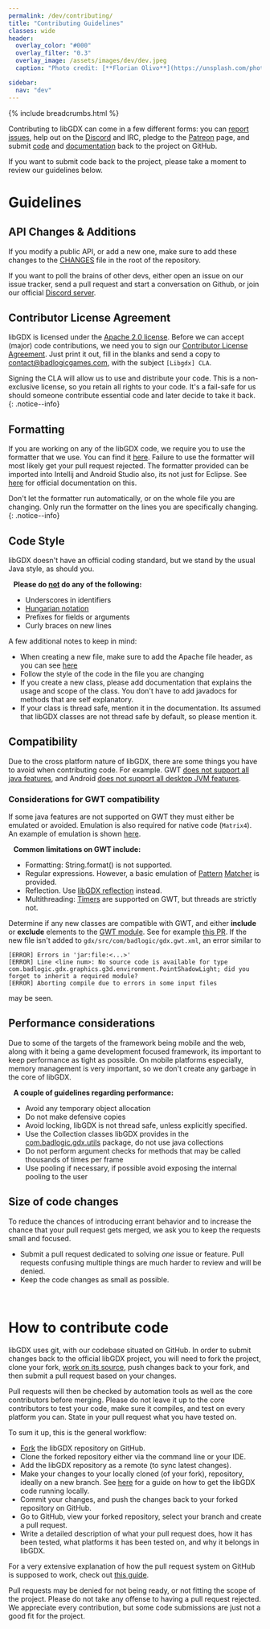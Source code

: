 ```yaml
---
permalink: /dev/contributing/
title: "Contributing Guidelines"
classes: wide
header:
  overlay_color: "#000"
  overlay_filter: "0.3"
  overlay_image: /assets/images/dev/dev.jpeg
  caption: "Photo credit: [**Florian Olivo**](https://unsplash.com/photos/Ek9Znm8lQ1U)"

sidebar:
  nav: "dev"
---
```


{% include breadcrumbs.html %}

Contributing to libGDX can come in a few different forms: you can [report issues](/dev/issues/), help out on the [Discord](/community/) and IRC, pledge to the [Patreon](/funding/) page, and submit [code](https://github.com/libgdx/libgdx/) and [documentation](https://github.com/libgdx/libgdx/wiki) back to the project on GitHub.

If you want to submit code back to the project, please take a moment to review our guidelines below.

# Guidelines
## API Changes & Additions
If you modify a public API, or add a new one, make sure to add these changes to the [CHANGES](https://github.com/libgdx/libgdx/blob/master/CHANGES) file in the root of the repository.

If you want to poll the brains of other devs, either open an issue on our issue tracker, send a pull request and start a conversation on Github, or join our official [Discord server](/community/discord/).

## Contributor License Agreement
libGDX is licensed under the [Apache 2.0 license](http://en.wikipedia.org/wiki/Apache_License). Before we can accept (major) code contributions, we need you to sign our [Contributor License Agreement](https://github.com/libgdx/libgdx/blob/master/CLA.txt). Just print it out, fill in the blanks and send a copy to contact@badlogicgames.com, with the subject `[Libgdx] CLA`.

Signing the CLA will allow us to use and distribute your code. This is a non-exclusive license, so you retain all rights to your code. It's a fail-safe for us should someone contribute essential code and later decide to take it back.
{: .notice--info}

## Formatting
If you are working on any of the libGDX code, we require you to use the formatter that we use. You can find it [here](https://github.com/libgdx/libgdx/blob/master/eclipse-formatter.xml). Failure to use the formatter will most likely get your pull request rejected. The formatter provided can be imported into Intellij and Android Studio also, its not just for Eclipse. See [here](https://blog.jetbrains.com/idea/2014/01/intellij-idea-13-importing-code-formatter-settings-from-eclipse/) for official documentation on this.

Don't let the formatter run automatically, or on the whole file you are changing. Only run the formatter on the lines you are specifically changing.
{: .notice--info}

## Code Style
libGDX doesn't have an official coding standard, but we stand by the usual Java style, as should you.

<div class="notice--warning" style="padding-left: 10px">
<b>Please do <u>not</u> do any of the following:</b>
<ul>
  <li>Underscores in identifiers</li>
  <li><a href="http://en.wikipedia.org/wiki/Hungarian_notation">Hungarian notation</a></li>
  <li>Prefixes for fields or arguments</li>
  <li>Curly braces on new lines</li>
</ul>
</div>

A few additional notes to keep in mind:

- When creating a new file, make sure to add the Apache file header, as you can see [here](https://github.com/libgdx/libgdx/blob/master/gdx/src/com/badlogic/gdx/Application.java#L1-L15)
- Follow the style of the code in the file you are changing
- If you create a new class, please add documentation that explains the usage and scope of the class. You don't have to add javadocs for methods that are self explanatory.
- If your class is thread safe, mention it in the documentation. Its assumed that libGDX classes are not thread safe by default, so please mention it.

## Compatibility
Due to the cross platform nature of libGDX, there are some things you have to avoid when contributing code. For example. GWT [does not support all java features](http://www.gwtproject.org/doc/latest/RefJreEmulation.html), and Android [does not support all desktop JVM features](https://developer.android.com/studio/write/java8-support).

### Considerations for GWT compatibility
If some java features are not supported on GWT they must either be emulated or avoided. Emulation is also required for native code (`Matrix4`). An example of emulation is shown [here](https://github.com/libgdx/libgdx/blob/master/backends/gdx-backends-gwt/src/com/badlogic/gdx/backends/gwt/emu/com/badlogic/gdx/math/Matrix4.java).

<div class="notice--info" style="padding-left: 10px">
<b>Common limitations on GWT include:</b>
<ul>
  <li>Formatting: String.format() is not supported.</li>
  <li>Regular expressions. However, a basic emulation of <a href="https://github.com/libgdx/libgdx/blob/master/backends/gdx-backends-gwt/src/com/badlogic/gdx/backends/gwt/emu/java/util/regex/Pattern.java">Pattern</a> <a href="https://github.com/libgdx/libgdx/blob/master/backends/gdx-backends-gwt/src/com/badlogic/gdx/backends/gwt/emu/java/util/regex/Matcher.java">Matcher</a> is provided.</li>
  <li>Reflection. Use <a href="https://github.com/libgdx/libgdx/wiki/Reflection">libGDX reflection</a> instead.</li>
  <li>Multithreading: <a href="https://github.com/libgdx/libgdx/tree/master/gdx/src/com/badlogic/gdx/utils/Timer.java">Timers</a> are supported on GWT, but threads are strictly not.</li>
</ul>
</div>

Determine if any new classes are compatible with GWT, and either **include** or **exclude** elements to the [GWT module](https://github.com/libgdx/libgdx/blob/master/gdx/res/com/badlogic/gdx.gwt.xml). See for example [this PR](https://github.com/libgdx/libgdx/pull/5018/files#diff-13b547f0d1b0872d60d67db4ca0b266d).
If the new file isn't added to `gdx/src/com/badlogic/gdx.gwt.xml`, an error similar to

```
[ERROR] Errors in 'jar:file:<...>'
[ERROR] Line <line num>: No source code is available for type com.badlogic.gdx.graphics.g3d.environment.PointShadowLight; did you forget to inherit a required module?
[ERROR] Aborting compile due to errors in some input files
```

may be seen.

## Performance considerations
Due to some of the targets of the framework being mobile and the web, along with it being a game development focused framework, its important to keep performance as tight as possible. On mobile platforms especially, memory management is very important, so we don't create any garbage in the core of libGDX.

<div class="notice--info" style="padding-left: 10px">
<b>A couple of guidelines regarding performance:</b>
<ul>
  <li>Avoid any temporary object allocation</li>
  <li>Do not make defensive copies</li>
  <li>Avoid locking, libGDX is not thread safe, unless explicitly specified.</li>
  <li>Use the Collection classes libGDX provides in the <a href="https://github.com/libgdx/libgdx/tree/master/gdx/src/com/badlogic/gdx/utils">com.badlogic.gdx.utils</a> package, do not use java collections</li>
  <li>Do not perform argument checks for methods that may be called thousands of times per frame</li>
  <li>Use pooling if necessary, if possible avoid exposing the internal pooling to the user</li>
</ul>
</div>

## Size of code changes
To reduce the chances of introducing errant behavior and to increase the chance that your pull request gets merged, we ask you to keep the requests small and focused.

- Submit a pull request dedicated to solving _one_ issue or feature. Pull requests confusing multiple things are much harder to review and will be denied.
- Keep the code changes as small as possible.

<br/>

# How to contribute code
libGDX uses git, with our codebase situated on GitHub. In order to submit changes back to the official libGDX project, you will need to fork the project, clone your fork, [work on its source](/dev/from-source/), push changes back to your fork, and then submit a pull request based on your changes.

Pull requests will then be checked by automation tools as well as the core contributors before merging. Please do not leave it up to the core contributors to test your code, make sure it compiles, and test on every platform you can. State in your pull request what you have tested on.

To sum it up, this is the general workflow:
- [Fork](https://docs.github.com/en/github/getting-started-with-github/fork-a-repo) the libGDX repository on GitHub.
- Clone the forked repository either via the command line or your IDE.
- Add the libGDX repository as a remote (to sync latest changes).
- Make your changes to your locally cloned (of your fork), repository, ideally on a new branch. See [here](/dev/from-source/) for a guide on how to get the libGDX code running locally.
- Commit your changes, and push the changes back to your forked repository on GitHub.
- Go to GitHub, view your forked repository, select your branch and create a pull request.
- Write a detailed description of what your pull request does, how it has been tested, what platforms it has been tested on, and why it belongs in libGDX.

For a very extensive explanation of how the pull request system on GitHub is supposed to work, check out [this guide](https://git-scm.com/book/en/v2/Distributed-Git-Contributing-to-a-Project#Forked-Public-Project).

Pull requests may be denied for not being ready, or not fitting the scope of the project. Please do not take any offense to having a pull request rejected. We appreciate every contribution, but some code submissions are just not a good fit for the project.
